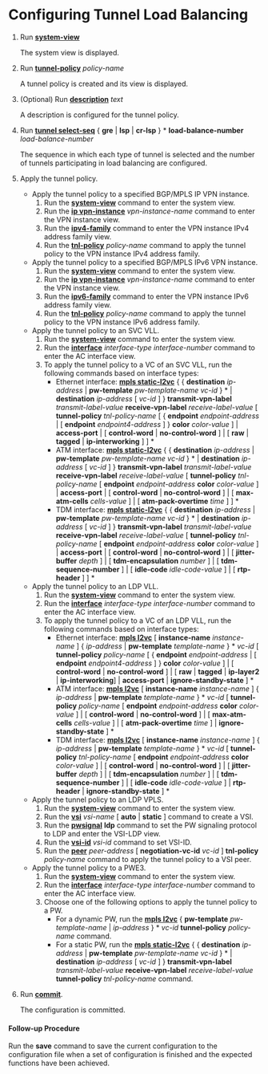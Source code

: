 Configuring Tunnel Load Balancing
=================================

1. Run [**system-view**](cmdqueryname=system-view)
   
   The system view is displayed.
2. Run [**tunnel-policy**](cmdqueryname=tunnel-policy) *policy-name*
   
   A tunnel policy is created and its view is displayed.
3. (Optional) Run [**description**](cmdqueryname=description) *text*
   
   A description is configured for the tunnel policy.
4. Run [**tunnel select-seq**](cmdqueryname=tunnel+select-seq) { **gre** | **lsp** | **cr-lsp** } \* **load-balance-number** *load-balance-number*
   
   The sequence in which each type of tunnel is selected and the number of tunnels participating in load balancing are configured.
5. Apply the tunnel policy.
   * Apply the tunnel policy to a specified BGP/MPLS IP VPN instance.
     1. Run the [**system-view**](cmdqueryname=system-view) command to enter the system view.
     2. Run the [**ip vpn-instance**](cmdqueryname=ip+vpn-instance) *vpn-instance-name* command to enter the VPN instance view.
     3. Run the [**ipv4-family**](cmdqueryname=ipv4-family) command to enter the VPN instance IPv4 address family view.
     4. Run the [**tnl-policy**](cmdqueryname=tnl-policy) *policy-name* command to apply the tunnel policy to the VPN instance IPv4 address family.
   * Apply the tunnel policy to a specified BGP/MPLS IPv6 VPN instance.
     1. Run the [**system-view**](cmdqueryname=system-view) command to enter the system view.
     2. Run the [**ip vpn-instance**](cmdqueryname=ip+vpn-instance) *vpn-instance-name* command to enter the VPN instance view.
     3. Run the [**ipv6-family**](cmdqueryname=ipv6-family) command to enter the VPN instance IPv6 address family view.
     4. Run the [**tnl-policy**](cmdqueryname=tnl-policy) *policy-name* command to apply the tunnel policy to the VPN instance IPv6 address family.
   * Apply the tunnel policy to an SVC VLL.
     1. Run the [**system-view**](cmdqueryname=system-view) command to enter the system view.
     2. Run the [**interface**](cmdqueryname=interface) *interface-type interface-number* command to enter the AC interface view.
     3. To apply the tunnel policy to a VC of an SVC VLL, run the following commands based on interface types:
        + Ethernet interface: [**mpls static-l2vc**](cmdqueryname=mpls+static-l2vc) { { **destination** *ip-address* | **pw-template** *pw-template-name* *vc-id* } \* | **destination** *ip-address* [ *vc-id* ] } **transmit-vpn-label** *transmit-label-value* **receive-vpn-label** *receive-label-value* [ **tunnel-policy** *tnl-policy-name* [ { **endpoint** *endpoint-address* | [ **endpoint** *endpoint4-address* ] } **color** *color-value* ] | **access-port** | [ **control-word** | **no-control-word** ] | [ **raw** | **tagged** | **ip-interworking** ] ] \*
        + ATM interface: [**mpls static-l2vc**](cmdqueryname=mpls+static-l2vc) { { **destination** *ip-address* | **pw-template** *pw-template-name* *vc-id* } \* | **destination** *ip-address* [ *vc-id* ] } **transmit-vpn-label** *transmit-label-value* **receive-vpn-label** *receive-label-value* [ **tunnel-policy** *tnl-policy-name* [ **endpoint** *endpoint-address* **color** *color-value* ] | **access-port** | [ **control-word** | **no-control-word** ] | [ **max-atm-cells** *cells-value* ] | [ **atm-pack-overtime** *time* ] ] \*
        + TDM interface: [**mpls static-l2vc**](cmdqueryname=mpls+static-l2vc) { { **destination** *ip-address* | **pw-template** *pw-template-name* *vc-id* } \* | **destination** *ip-address* [ *vc-id* ] } **transmit-vpn-label** *transmit-label-value* **receive-vpn-label** *receive-label-value* [ **tunnel-policy** *tnl-policy-name* [ **endpoint** *endpoint-address* **color** *color-value* ] | **access-port** | [ **control-word** | **no-control-word** ] | [ **jitter-buffer** *depth* ] | [ **tdm-encapsulation** *number* ] | [ **tdm-sequence-number** ] | [ **idle-code** *idle-code-value* ] | [ **rtp-header** ] ] \*
   * Apply the tunnel policy to an LDP VLL.
     1. Run the [**system-view**](cmdqueryname=system-view) command to enter the system view.
     2. Run the [**interface**](cmdqueryname=interface) *interface-type interface-number* command to enter the AC interface view.
     3. To apply the tunnel policy to a VC of an LDP VLL, run the following commands based on interface types:
        + Ethernet interface: [**mpls l2vc**](cmdqueryname=mpls+l2vc)  [ **instance-name** *instance-name* ] { *ip-address* | **pw-template** *template-name* } \* *vc-id* [ **tunnel-policy** *policy-name* [ { **endpoint** *endpoint-address* | [ **endpoint** *endpoint4-address* ] } **color** *color-value* ] | [ **control-word** | **no-control-word** ] | [ **raw** | **tagged** | **ip-layer2** | **ip-interworking**] | **access-port** | **ignore-standby-state** ] \*
        + ATM interface: [**mpls l2vc**](cmdqueryname=mpls+l2vc)  [ **instance-name** *instance-name* ] { *ip-address* | **pw-template** *template-name* } \* *vc-id* [ **tunnel-policy** *policy-name* [ **endpoint** *endpoint-address* **color** *color-value* ] | [ **control-word** | **no-control-word** ] | [ **max-atm-cells** *cells-value* ] | [ **atm-pack-overtime** *time* ] | **ignore-standby-state** ] \*
        + TDM interface: [**mpls l2vc**](cmdqueryname=mpls+l2vc)  [ **instance-name** *instance-name* ] { *ip-address* | **pw-template** *template-name* } \* *vc-id* [ **tunnel-policy** *tnl-policy-name* [ **endpoint** *endpoint-address* **color** *color-value* ] | [ **control-word** | **no-control-word** ] | [ **jitter-buffer** *depth* ] | [ **tdm-encapsulation** *number* ] | [ **tdm-sequence-number** ] | [ **idle-code** *idle-code-value* ] | **rtp-header** | **ignore-standby-state** ] \*
   * Apply the tunnel policy to an LDP VPLS.
     1. Run the [**system-view**](cmdqueryname=system-view) command to enter the system view.
     2. Run the [**vsi**](cmdqueryname=vsi) *vsi-name* [ **auto** | **static** ] command to create a VSI.
     3. Run the [**pwsignal**](cmdqueryname=pwsignal) **ldp** command to set the PW signaling protocol to LDP and enter the VSI-LDP view.
     4. Run the [**vsi-id**](cmdqueryname=vsi-id) *vsi-id* command to set VSI-ID.
     5. Run the [**peer**](cmdqueryname=peer) *peer-address* [ **negotiation-vc-id** *vc-id* ] **tnl-policy** *policy-name* command to apply the tunnel policy to a VSI peer.
   * Apply the tunnel policy to a PWE3.
     1. Run the [**system-view**](cmdqueryname=system-view) command to enter the system view.
     2. Run the [**interface**](cmdqueryname=interface) *interface-type interface-number* command to enter the AC interface view.
     3. Choose one of the following options to apply the tunnel policy to a PW.
        + For a dynamic PW, run the [**mpls l2vc**](cmdqueryname=mpls+l2vc) { **pw-template** *pw-template-name* | *ip-address* } \* *vc-id* **tunnel-policy** *policy-name* command.
        + For a static PW, run the [**mpls static-l2vc**](cmdqueryname=mpls+static-l2vc) { { **destination** *ip-address* | **pw-template** *pw-template-name* *vc-id* } \* | **destination** *ip-address* [ *vc-id* ] } **transmit-vpn-label** *transmit-label-value* **receive-vpn-label** *receive-label-value* **tunnel-policy** *tnl-policy-name* command.
6. Run [**commit**](cmdqueryname=commit).
   
   The configuration is committed.

#### Follow-up Procedure

Run the **save** command to save the current configuration to the configuration file when a set of configuration is finished and the expected functions have been achieved.